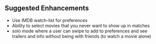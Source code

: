 ## Suggested Enhancements
- Use IMDB watch-list for preferences
- Ability to select movies that you never want to show up in matches
- solo mode where a user can swipe to add to preferences and see trailers and info without being with friends (to watch a movie alone)

